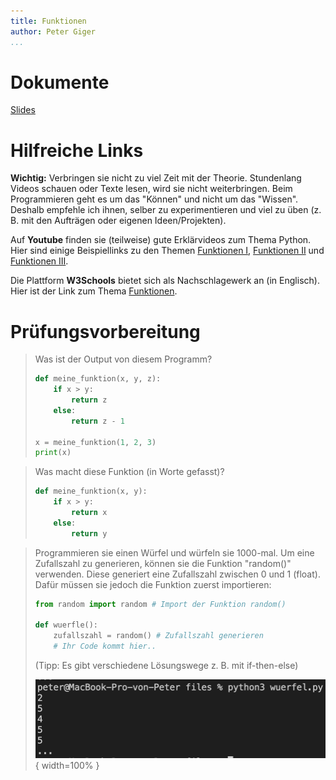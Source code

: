 ```yaml
---
title: Funktionen
author: Peter Giger
...
```


# Dokumente

[Slides](slides.html)


# Hilfreiche Links

**Wichtig:** Verbringen sie nicht zu viel Zeit mit der Theorie. Stundenlang Videos schauen oder Texte lesen, wird sie nicht weiterbringen. Beim Programmieren geht es um das "Können" und nicht um das "Wissen". Deshalb empfehle ich ihnen, selber zu experimentieren und viel zu üben (z. B. mit den Aufträgen oder eigenen Ideen/Projekten).

Auf **Youtube** finden sie (teilweise) gute Erklärvideos zum Thema Python. Hier sind einige Beispiellinks zu den Themen [Funktionen I](https://www.youtube.com/watch?v=LQCfN5HS9xI&list=PL_pqkvxZ6ho3u8PJAsUU-rOAQ74D0TqZB&index=18), [Funktionen II](https://www.youtube.com/watch?v=af9ORp1Pty0&list=PL_pqkvxZ6ho3u8PJAsUU-rOAQ74D0TqZB&index=19) und [Funktionen III](https://www.youtube.com/watch?v=ehSP-sYoKCY&list=PL_pqkvxZ6ho3u8PJAsUU-rOAQ74D0TqZB&index=20).

Die Plattform **W3Schools** bietet sich als Nachschlagewerk an (in Englisch). Hier ist der Link zum Thema [Funktionen](https://www.w3schools.com/python/python_functions.asp).


# Prüfungsvorbereitung

> Was ist der Output von diesem Programm?
> ```python
> def meine_funktion(x, y, z):
>     if x > y:
>         return z
>     else:
>         return z - 1
> 
> x = meine_funktion(1, 2, 3)
> print(x)
> ```

> Was macht diese Funktion (in Worte gefasst)?
> ```python
> def meine_funktion(x, y):
>     if x > y:
>         return x
>     else:
>         return y
> ```

> Programmieren sie einen Würfel und würfeln sie 1000-mal. Um eine Zufallszahl zu generieren, können sie die Funktion "random()" verwenden. Diese generiert eine Zufallszahl zwischen 0 und 1 (float). Dafür müssen sie jedoch die Funktion zuerst importieren:
>
> ```python
> from random import random # Import der Funktion random()
> 
> def wuerfle():
>     zufallszahl = random() # Zufallszahl generieren
>     # Ihr Code kommt hier..
> ```
> (Tipp: Es gibt verschiedene Lösungswege z. B. mit if-then-else)
>
> ![](images/wuerfel.png){ width=100% }